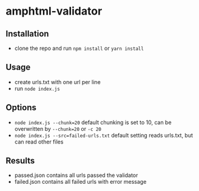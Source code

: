 # amphtml-validator

## Installation
* clone the repo and run `npm install` or `yarn install`

## Usage
* create urls.txt with one url per line
* run `node index.js`

## Options
* `node index.js --chunk=20` default chunking is set to 10, can be overwritten by `--chunk=20` or `-c 20`
* `node index.js --src=failed-urls.txt` default setting reads urls.txt, but can read other files

## Results
* passed.json contains all urls passed the validator
* failed.json contains all failed urls with error message